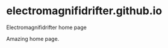 # electromagnifidrifter.github.io
Electromagnifidrifter home page

Amazing home page.  

  
    
      
          
                  
                                  
                      
            
    
          

  
  
    

        
  

    
    
    

  
  



    
  

  

  
    
  
  


    
    





    
  

  
  
  

  
  


     









  









